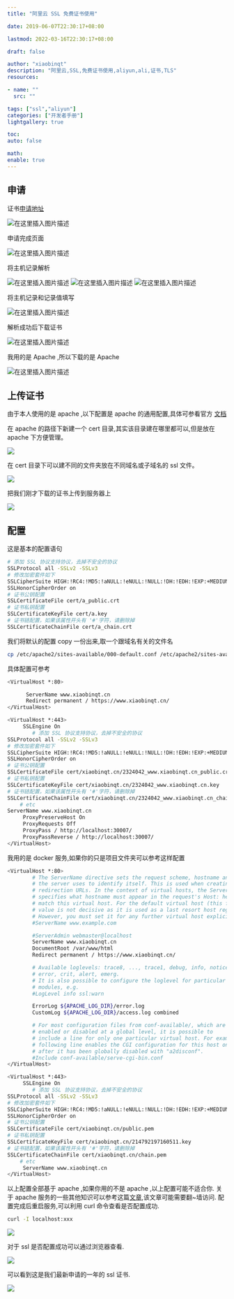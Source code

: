 ```yaml
---
title: "阿里云 SSL 免费证书使用"

date: 2019-06-07T22:30:17+08:00

lastmod: 2022-03-16T22:30:17+08:00

draft: false

author: "xiaobinqt"
description: "阿里云,SSL,免费证书使用,aliyun,ali,证书,TLS"
resources:

- name: ""
  src: ""

tags: ["ssl","aliyun"]
categories: ["开发者手册"]
lightgallery: true

toc:
auto: false

math:
enable: true
---
```


## 申请

证书[申请地址](https://common-buy.aliyun.com/?spm=5176.2020520163.cas.20.165a56a7xopCbo&commodityCode=cas#/buy)

![在这里插入图片描述](https://img-blog.csdnimg.cn/20190607203929789.png?x-oss-process=image/watermark,type_ZmFuZ3poZW5naGVpdGk,shadow_10,text_aHR0cHM6Ly9ibG9nLmNzZG4ubmV0L3hpYW9iaW5xdA==,size_16,color_FFFFFF,t_70 " ")

申请完成页面

![在这里插入图片描述](https://img-blog.csdnimg.cn/20190607204004466.png?x-oss-process=image/watermark,type_ZmFuZ3poZW5naGVpdGk,shadow_10,text_aHR0cHM6Ly9ibG9nLmNzZG4ubmV0L3hpYW9iaW5xdA==,size_16,color_FFFFFF,t_70 " ")

将主机记录解析

![在这里插入图片描述](https://img-blog.csdnimg.cn/20190607204129284.png?x-oss-process=image/watermark,type_ZmFuZ3poZW5naGVpdGk,shadow_10,text_aHR0cHM6Ly9ibG9nLmNzZG4ubmV0L3hpYW9iaW5xdA==,size_16,color_FFFFFF,t_70 " ")
![在这里插入图片描述](https://img-blog.csdnimg.cn/20190607204157300.png?x-oss-process=image/watermark,type_ZmFuZ3poZW5naGVpdGk,shadow_10,text_aHR0cHM6Ly9ibG9nLmNzZG4ubmV0L3hpYW9iaW5xdA==,size_16,color_FFFFFF,t_70 " ")
![在这里插入图片描述](https://img-blog.csdnimg.cn/20190607204230499.png?x-oss-process=image/watermark,type_ZmFuZ3poZW5naGVpdGk,shadow_10,text_aHR0cHM6Ly9ibG9nLmNzZG4ubmV0L3hpYW9iaW5xdA==,size_16,color_FFFFFF,t_70 " ")

将主机记录和记录值填写

![在这里插入图片描述](https://img-blog.csdnimg.cn/2019060720435450.png?x-oss-process=image/watermark,type_ZmFuZ3poZW5naGVpdGk,shadow_10,text_aHR0cHM6Ly9ibG9nLmNzZG4ubmV0L3hpYW9iaW5xdA==,size_16,color_FFFFFF,t_70 " ")

解析成功后下载证书

![在这里插入图片描述](https://img-blog.csdnimg.cn/20190607204727926.png?x-oss-process=image/watermark,type_ZmFuZ3poZW5naGVpdGk,shadow_10,text_aHR0cHM6Ly9ibG9nLmNzZG4ubmV0L3hpYW9iaW5xdA==,size_16,color_FFFFFF,t_70 " ")

我用的是 Apache ,所以下载的是 Apache

![在这里插入图片描述](https://img-blog.csdnimg.cn/20190607204822312.png?x-oss-process=image/watermark,type_ZmFuZ3poZW5naGVpdGk,shadow_10,text_aHR0cHM6Ly9ibG9nLmNzZG4ubmV0L3hpYW9iaW5xdA==,size_16,color_FFFFFF,t_70 " ")

## 上传证书

由于本人使用的是 apache ,以下配置是 apache 的通用配置,具体可参看官方
[文档](https://help.aliyun.com/knowledge_detail/95493.html?spm=5176.2020520163.cas.66.72aa56a7v9JUNG)

在 apache 的路径下新建一个 cert 目录,其实该目录建在哪里都可以,但是放在 apache 下方便管理。

![](https://img-blog.csdnimg.cn/20190607225644252.png?x-oss-process=image/watermark,type_ZmFuZ3poZW5naGVpdGk,shadow_10,text_aHR0cHM6Ly9ibG9nLmNzZG4ubmV0L3hpYW9iaW5xdA==,size_16,color_FFFFFF,t_70 " ")

在 cert 目录下可以建不同的文件夹放在不同域名或子域名的 ssl 文件。

![](https://img-blog.csdnimg.cn/20190607225749622.png " ")

把我们刚才下载的证书上传到服务器上

![](https://img-blog.csdnimg.cn/20190607231234686.png " ")

## 配置

这是基本的配置语句

```bash
# 添加 SSL 协议支持协议，去掉不安全的协议
SSLProtocol all -SSLv2 -SSLv3
# 修改加密套件如下
SSLCipherSuite HIGH:!RC4:!MD5:!aNULL:!eNULL:!NULL:!DH:!EDH:!EXP:+MEDIUM
SSLHonorCipherOrder on
# 证书公钥配置
SSLCertificateFile cert/a_public.crt
# 证书私钥配置
SSLCertificateKeyFile cert/a.key
# 证书链配置，如果该属性开头有 '#'字符，请删除掉
SSLCertificateChainFile cert/a_chain.crt
```

我们将默认的配置 copy 一份出来,取一个跟域名有关的文件名

```bash
cp /etc/apache2/sites-available/000-default.conf /etc/apache2/sites-available/www.xiaobinqt.cn.conf
```

具体配置可参考

```bash
<VirtualHost *:80>

      ServerName www.xiaobinqt.cn
      Redirect permanent / https://www.xiaobinqt.cn/
</VirtualHost>

<VirtualHost *:443>
     SSLEngine On
        # 添加 SSL 协议支持协议，去掉不安全的协议
SSLProtocol all -SSLv2 -SSLv3
# 修改加密套件如下
SSLCipherSuite HIGH:!RC4:!MD5:!aNULL:!eNULL:!NULL:!DH:!EDH:!EXP:+MEDIUM
SSLHonorCipherOrder on
# 证书公钥配置
SSLCertificateFile cert/xiaobinqt.cn/2324042_www.xiaobinqt.cn_public.crt
# 证书私钥配置
SSLCertificateKeyFile cert/xiaobinqt.cn/2324042_www.xiaobinqt.cn.key
# 证书链配置，如果该属性开头有 '#'字符，请删除掉
SSLCertificateChainFile cert/xiaobinqt.cn/2324042_www.xiaobinqt.cn_chain.crt
    # etc
ServerName www.xiaobinqt.cn
     ProxyPreserveHost On
     ProxyRequests Off
     ProxyPass / http://localhost:30007/
     ProxyPassReverse / http://localhost:30007/
</VirtualHost>
```

我用的是 docker 服务,如果你的只是项目文件夹可以参考这样配置

```bash
<VirtualHost *:80>
        # The ServerName directive sets the request scheme, hostname and port that
        # the server uses to identify itself. This is used when creating
        # redirection URLs. In the context of virtual hosts, the ServerName
        # specifies what hostname must appear in the request's Host: header to
        # match this virtual host. For the default virtual host (this file) this
        # value is not decisive as it is used as a last resort host regardless.
        # However, you must set it for any further virtual host explicitly.
        #ServerName www.example.com

        #ServerAdmin webmaster@localhost
        ServerName www.xiaobinqt.cn
        DocumentRoot /var/www/html
        Redirect permanent / https://www.xiaobinqt.cn/

        # Available loglevels: trace8, ..., trace1, debug, info, notice, warn,
        # error, crit, alert, emerg.
        # It is also possible to configure the loglevel for particular
        # modules, e.g.
        #LogLevel info ssl:warn

        ErrorLog ${APACHE_LOG_DIR}/error.log
        CustomLog ${APACHE_LOG_DIR}/access.log combined

        # For most configuration files from conf-available/, which are
        # enabled or disabled at a global level, it is possible to
        # include a line for only one particular virtual host. For example the
        # following line enables the CGI configuration for this host only
        # after it has been globally disabled with "a2disconf".
        #Include conf-available/serve-cgi-bin.conf
</VirtualHost>

<VirtualHost *:443>
     SSLEngine On
        # 添加 SSL 协议支持协议，去掉不安全的协议
SSLProtocol all -SSLv2 -SSLv3
# 修改加密套件如下
SSLCipherSuite HIGH:!RC4:!MD5:!aNULL:!eNULL:!NULL:!DH:!EDH:!EXP:+MEDIUM
SSLHonorCipherOrder on
# 证书公钥配置
SSLCertificateFile cert/xiaobinqt.cn/public.pem
# 证书私钥配置
SSLCertificateKeyFile cert/xiaobinqt.cn/214792197160511.key
# 证书链配置，如果该属性开头有 '#'字符，请删除掉
SSLCertificateChainFile cert/xiaobinqt.cn/chain.pem
    # etc
     ServerName www.xiaobinqt.cn
</VirtualHost>
```

以上配置全部基于 apache ,如果你用的不是 apache ,以上配置可能不适合你. 关于 apache
服务的一些其他知识可以参考这篇[文章](https://www.linode.com/docs/web-servers/lamp/install-lamp-stack-on-ubuntu-16-04/),该文章可能需要翻~墙访问.
配置完成后重启服务,可以利用 curl 命令查看是否配置成功.

```bash
curl -I localhost:xxx
```

![](https://img-blog.csdnimg.cn/20190608192331596.png " ")

对于 ssl 是否配置成功可以通过浏览器查看.

![](https://img-blog.csdnimg.cn/20190608192741852.png?x-oss-process=image/watermark,type_ZmFuZ3poZW5naGVpdGk,shadow_10,text_aHR0cHM6Ly9ibG9nLmNzZG4ubmV0L3hpYW9iaW5xdA==,size_16,color_FFFFFF,t_70 " ")

可以看到这是我们最新申请的一年的 ssl 证书.

![](https://img-blog.csdnimg.cn/20190608192809335.png?x-oss-process=image/watermark,type_ZmFuZ3poZW5naGVpdGk,shadow_10,text_aHR0cHM6Ly9ibG9nLmNzZG4ubmV0L3hpYW9iaW5xdA==,size_16,color_FFFFFF,t_70 " ")
